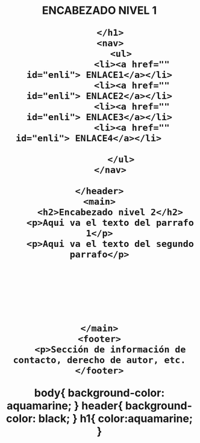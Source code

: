 <!DOCTYPE html>
<html lang="en">
<head>
    <meta charset="UTF-8">
    <meta http-equiv="X-UA-Compatible" content="IE=edge">
    <link rel="stylesheet" href="css/estilos.css">
    <meta name="viewport" content="width=device-width, initial-scale=1.0">
    <title>evaluacion html</title>
</head>
<body>
    <header>
        <h1>ENCABEZADO NIVEL 1

        </h1>
        <nav>
            <ul>
                <li><a href="" id="enli"> ENLACE1</a></li>
                <li><a href="" id="enli"> ENLACE2</a></li>
                <li><a href="" id="enli"> ENLACE3</a></li>
                <li><a href="" id="enli"> ENLACE4</a></li>    
                
            </ul>
        </nav>

    </header>
    <main>
        <h2>Encabezado nivel 2</h2>
        <p>Aqui va el texto del parrafo 1</p>
        <p>Aqui va el texto del segundo parrafo</p>
        
        

        


    </main>
    <footer>
        <p>Sección de información de contacto, derecho de autor, etc.
    </footer>
    
</body>
</html>


body{
    background-color: aquamarine;
}
header{
    background-color: black;
}
h1{
    color:aquamarine;
}
